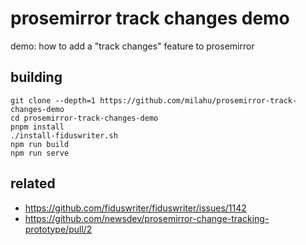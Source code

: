 # prosemirror track changes demo

demo: how to add a "track changes" feature to prosemirror

## building

```
git clone --depth=1 https://github.com/milahu/prosemirror-track-changes-demo
cd prosemirror-track-changes-demo
pnpm install
./install-fiduswriter.sh
npm run build
npm run serve
```

## related

* https://github.com/fiduswriter/fiduswriter/issues/1142
* https://github.com/newsdev/prosemirror-change-tracking-prototype/pull/2
